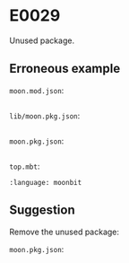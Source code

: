 # E0029

Unused package.

## Erroneous example

`moon.mod.json`:

```{literalinclude} /sources/error_codes/0029_error/moon.mod.json
```

`lib/moon.pkg.json`:

```{literalinclude} /sources/error_codes/0029_error/lib/moon.pkg.json
```

`moon.pkg.json`:

```{literalinclude} /sources/error_codes/0029_error/moon.pkg.json
```

`top.mbt`:

```{literalinclude} /sources/error_codes/0029_error/top.mbt
:language: moonbit
```

## Suggestion

Remove the unused package:

`moon.pkg.json`:

```{literalinclude} /sources/error_codes/0029_fixed/moon.pkg.json
```

